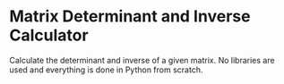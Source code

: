 # Matrix Determinant and Inverse Calculator

Calculate the determinant and inverse of a given matrix. No libraries are used and everything is done in Python from scratch.
